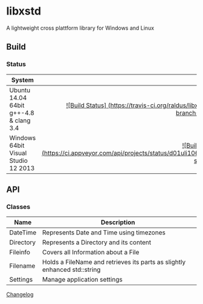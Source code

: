 # libxstd

A lightweight cross plattform library for Windows and Linux

## Build

### Status
|System|Status|
|------|------:|
|Ubuntu 14.04 64bit g++-4.8 & clang 3.4|[![Build Status] (https://travis-ci.org/raldus/libxstd.svg?branch=master)](https://travis-ci.org/raldus/libxstd)|
|Windows 64bit Visual Studio 12 2013|[![Build status] (https://ci.appveyor.com/api/projects/status/d01uli106rsqrtr6?svg=true)](https://ci.appveyor.com/project/raldus/libxstd)|

## API

### Classes

|Name|Description|
|----|-----------|
|DateTime|Represents Date and Time using timezones|
|Directory|Represents a Directory and its content|
|Fileinfo|Covers all Information about a File|
|Filename|Holds a FileName and retrieves its parts as slightly enhanced std::string|
|Settings|Manage application settings|

[Changelog](https://github.com/raldus/libxstd/blob/master/CHANGELOG.md)
